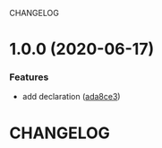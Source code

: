 CHANGELOG

# 1.0.0 (2020-06-17)


### Features

* add declaration ([ada8ce3](https://github.com/anowlet/cookie-consent/commit/ada8ce30f777b9346b01ebc99d5497e6ef365a68))

# CHANGELOG
